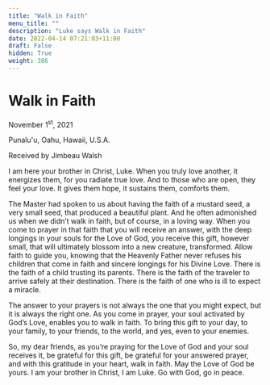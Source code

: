 ```yaml
---
title: "Walk in Faith"
menu_title: ""
description: "Luke says Walk in Faith"
date: 2022-04-14 07:21:03+11:00
draft: False
hidden: True
weight: 386
---
```

# Walk in Faith 

November 1<sup>st</sup>, 2021

Punalu'u, Oahu, Hawaii, U.S.A.

Received by Jimbeau Walsh   



I am here your brother in Christ, Luke. When you truly love another, it energizes them, for you radiate true love. And to those who are open, they feel your love. It gives them hope, it sustains them, comforts them. 
   
The Master had spoken to us about having the faith of a mustard seed, a very small seed, that produced a beautiful plant. And he often admonished us when we didn’t walk in faith, but of course, in a loving way. When you come to prayer in that faith that you will receive an answer, with the deep longings in your souls for the Love of God, you receive this gift, however small, that will ultimately blossom into a new creature, transformed. Allow faith to guide you, knowing that the Heavenly Father never refuses his children that come in faith and sincere longings for his Divine Love. There is the faith of a child trusting its parents. There is the faith of the traveler to arrive safely at their destination. There is the faith of one who is ill to expect a miracle.
   
The answer to your prayers is not always the one that you might expect, but it is always the right one. As you come in prayer, your soul activated by God’s Love, enables you to walk in faith. To bring this gift to your day, to your family, to your friends, to the world, and yes, even to your enemies. 
   
So, my dear friends, as you’re praying for the Love of God and your soul receives it, be grateful for this gift, be grateful for your answered prayer, and with this gratitude in your heart, walk in faith. May the Love of God be yours. I am your brother in Christ, I am Luke. Go with God, go in peace.